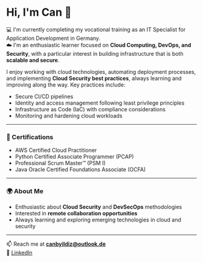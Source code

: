 # Hi, I'm Can 👋

💻 I'm currently completing my vocational training as an IT Specialist for Application Development in Germany.  
☁️ I'm an enthusiastic learner focused on **Cloud Computing, DevOps, and Security**, with a particular interest in building infrastructure that is both **scalable and secure**.

I enjoy working with cloud technologies, automating deployment processes, and implementing **Cloud Security best practices**, always learning and improving along the way. Key practices include:

- Secure CI/CD pipelines  
- Identity and access management following least privilege principles  
- Infrastructure as Code (IaC) with compliance considerations  
- Monitoring and hardening cloud workloads  

---

### 📜 Certifications
- AWS Certified Cloud Practitioner  
- Python Certified Associate Programmer (PCAP)  
- Professional Scrum Master™ (PSM I)  
- Java Oracle Certified Foundations Associate (OCFA)  

---

### 🌍 About Me
- Enthusiastic about **Cloud Security** and **DevSecOps** methodologies  
- Interested in **remote collaboration opportunities**  
- Always learning and exploring emerging technologies in cloud and security  

---

📫 Reach me at **canbyildiz@outlook.de**  
🔗 [LinkedIn](https://www.linkedin.com/in/canyil)  

